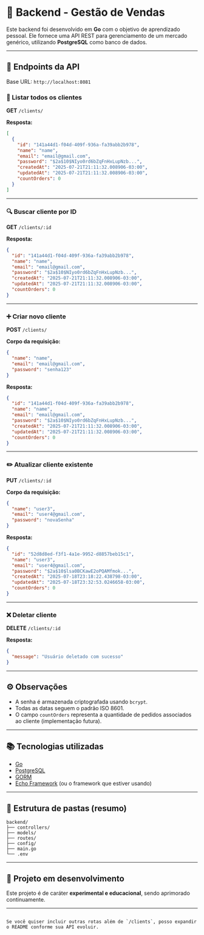 # 🧠 Backend - Gestão de Vendas

Este backend foi desenvolvido em **Go** com o objetivo de aprendizado pessoal. Ele fornece uma API REST para gerenciamento de um mercado genérico, utilizando **PostgreSQL** como banco de dados.

---

## 🔌 Endpoints da API

Base URL: `http://localhost:8081`

### 📄 Listar todos os clientes

**GET** `/clients/`

**Resposta:**

```json
[
  {
    "id": "141a44d1-f04d-409f-936a-fa39abb2b978",
    "name": "name",
    "email": "email@gmail.com",
    "password": "$2a$10$NIyo0rd6bZqFnHxLupNzb...",
    "createdAt": "2025-07-21T21:11:32.008906-03:00",
    "updatedAt": "2025-07-21T21:11:32.008906-03:00",
    "countOrders": 0
  }
]
````

---

### 🔍 Buscar cliente por ID

**GET** `/clients/:id`

**Resposta:**

```json
{
  "id": "141a44d1-f04d-409f-936a-fa39abb2b978",
  "name": "name",
  "email": "email@gmail.com",
  "password": "$2a$10$NIyo0rd6bZqFnHxLupNzb...",
  "createdAt": "2025-07-21T21:11:32.008906-03:00",
  "updatedAt": "2025-07-21T21:11:32.008906-03:00",
  "countOrders": 0
}
```

---

### ➕ Criar novo cliente

**POST** `/clients/`

**Corpo da requisição:**

```json
{
  "name": "name",
  "email": "email@gmail.com",
  "password": "senha123"
}
```

**Resposta:**

```json
{
  "id": "141a44d1-f04d-409f-936a-fa39abb2b978",
  "name": "name",
  "email": "email@gmail.com",
  "password": "$2a$10$NIyo0rd6bZqFnHxLupNzb...",
  "createdAt": "2025-07-21T21:11:32.008906-03:00",
  "updatedAt": "2025-07-21T21:11:32.008906-03:00",
  "countOrders": 0
}
```

---

### ✏️ Atualizar cliente existente

**PUT** `/clients/:id`

**Corpo da requisição:**

```json
{
  "name": "user3",
  "email": "user4@gmail.com",
  "password": "novaSenha"
}
```

**Resposta:**

```json
{
  "id": "52d8d8ed-f3f1-4a1e-9952-d8857beb15c1",
  "name": "user3",
  "email": "user4@gmail.com",
  "password": "$2a$10$lsa0BCKawE2oPQAMfmok...",
  "createdAt": "2025-07-18T23:18:22.438798-03:00",
  "updatedAt": "2025-07-18T23:32:53.0246658-03:00",
  "countOrders": 0
}
```

---

### ❌ Deletar cliente

**DELETE** `/clients/:id`

**Resposta:**

```json
{
  "message": "Usuário deletado com sucesso"
}
```

---

## ⚙️ Observações

* A senha é armazenada criptografada usando `bcrypt`.
* Todas as datas seguem o padrão ISO 8601.
* O campo `countOrders` representa a quantidade de pedidos associados ao cliente (implementação futura).

---

## 📚 Tecnologias utilizadas

* [Go](https://golang.org/)
* [PostgreSQL](https://www.postgresql.org/)
* [GORM](https://gorm.io/)
* [Echo Framework](https://echo.labstack.com/) (ou o framework que estiver usando)

---

## 📁 Estrutura de pastas (resumo)

```
backend/
├── controllers/
├── models/
├── routes/
├── config/
├── main.go
└── .env
```

---

## 🚧 Projeto em desenvolvimento

Este projeto é de caráter **experimental e educacional**, sendo aprimorado continuamente.

---

```

Se você quiser incluir outras rotas além de `/clients`, posso expandir o README conforme sua API evoluir.
```

